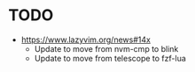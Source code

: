 # TODO

- <https://www.lazyvim.org/news#14x>
  - Update to move from nvm-cmp to blink
  - Update to move from telescope to fzf-lua
